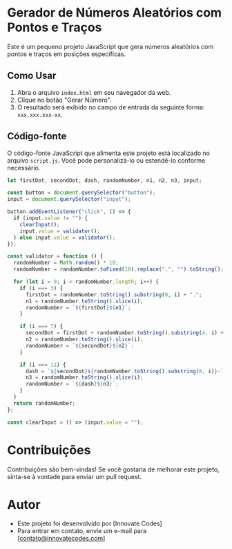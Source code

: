 # Gerador de Números Aleatórios com Pontos e Traços

Este é um pequeno projeto JavaScript que gera números aleatórios com pontos e traços em posições específicas.

## Como Usar

1. Abra o arquivo `index.html` em seu navegador da web.
2. Clique no botão "Gerar Número".
3. O resultado será exibido no campo de entrada da seguinte forma: `xxx.xxx.xxx-xx`.

## Código-fonte

O código-fonte JavaScript que alimenta este projeto está localizado no arquivo `script.js`. Você pode personalizá-lo ou estendê-lo conforme necessário.

```javascript
let firstDot, secondDot, dash, randomNumber, n1, n2, n3, input;

const button = document.querySelector("button");
input = document.querySelector("input");

button.addEventListener("click", () => {
  if (input.value != "") {
    clearInput();
    input.value = validator();
  } else input.value = validator();
});

const validator = function () {
  randomNumber = Math.random() * 10;
  randomNumber = randomNumber.toFixed(10).replace(".", "").toString();

  for (let i = 0; i < randomNumber.length; i++) {
    if (i === 3) {
      firstDot = randomNumber.toString().substring(0, i) + ".";
      n1 = randomNumber.toString().slice(i);
      randomNumber = `${firstDot}${n1}`;
    }

    if (i === 7) {
      secondDot = firstDot + randomNumber.toString().substring(4, i) + ".";
      n2 = randomNumber.toString().slice(i);
      randomNumber = `${secondDot}${n2}`;
    }

    if (i === 11) {
      dash = `${secondDot}${randomNumber.toString().substring(8, i)}-`;
      n3 = randomNumber.toString().slice(i);
      randomNumber = `${dash}${n3}`;
    }
  }
  return randomNumber;
};

const clearInput = () => (input.value = "");
```

# Contribuições

Contribuições são bem-vindas! Se você gostaria de melhorar este projeto, sinta-se à vontade para enviar um pull request.

# Autor

- Este projeto foi desenvolvido por [Innovate Codes]
- Para entrar em contato, envie um e-mail para [contato@innovatecodes.com]

